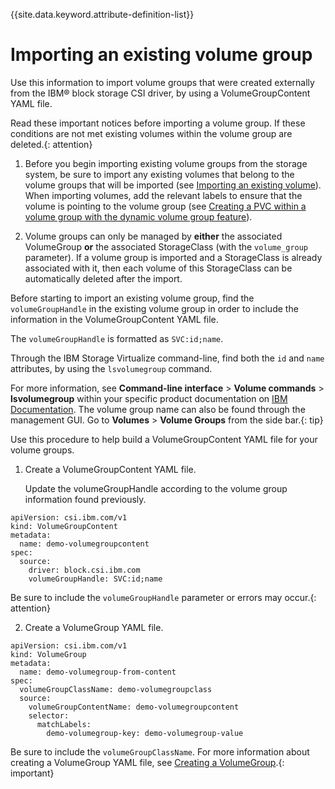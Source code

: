 
{{site.data.keyword.attribute-definition-list}}

# Importing an existing volume group

Use this information to import volume groups that were created externally from the IBM® block storage CSI driver, by using a VolumeGroupContent YAML file.

Read these important notices before importing a volume group. If these conditions are not met existing volumes within the volume group are deleted.{: attention}

1. Before you begin importing existing volume groups from the storage system, be sure to import any existing volumes that belong to the volume groups that will be imported (see [Importing an existing volume](importing_existing_volume.md)). When importing volumes, add the relevant labels to ensure that the volume is pointing to the volume group (see [Creating a PVC within a volume group with the dynamic volume group feature](creating_pvc.md#creating-a-pvc-within-a-volume-group-with-the-dynamic-volume-group-feature)).

2. Volume groups can only be managed by **either** the associated VolumeGroup **or** the associated StorageClass (with the `volume_group` parameter). If a volume group is imported and a StorageClass is already associated with it, then each volume of this StorageClass can be automatically deleted after the import.

Before starting to import an existing volume group, find the `volumeGroupHandle` in the existing volume group in order to include the information in the VolumeGroupContent YAML file. 

The `volumeGroupHandle` is formatted as `SVC:id;name`.

Through the IBM Storage Virtualize command-line, find both the `id` and `name` attributes, by using the `lsvolumegroup` command.

For more information, see **Command-line interface** > **Volume commands** > **lsvolumegroup** within your specific product documentation on [IBM Documentation](https://www.ibm.com/docs/). The volume group name can also be found through the management GUI. Go to **Volumes** > **Volume Groups** from the side bar.{: tip}
  
Use this procedure to help build a VolumeGroupContent YAML file for your volume groups.

1. Create a VolumeGroupContent YAML file.

   Update the volumeGroupHandle according to the volume group information found previously.

```
apiVersion: csi.ibm.com/v1
kind: VolumeGroupContent
metadata:
  name: demo-volumegroupcontent
spec:
  source:
    driver: block.csi.ibm.com
    volumeGroupHandle: SVC:id;name
```

Be sure to include the `volumeGroupHandle` parameter or errors may occur.{: attention}

2. Create a VolumeGroup YAML file.

```
apiVersion: csi.ibm.com/v1
kind: VolumeGroup
metadata:
  name: demo-volumegroup-from-content
spec:
  volumeGroupClassName: demo-volumegroupclass
  source:
    volumeGroupContentName: demo-volumegroupcontent
    selector: 
      matchLabels:
        demo-volumegroup-key: demo-volumegroup-value
```

Be sure to include the `volumeGroupClassName`. For more information about creating a VolumeGroup YAML file, see [Creating a VolumeGroup](creating_volumegroup.md).{: important}
